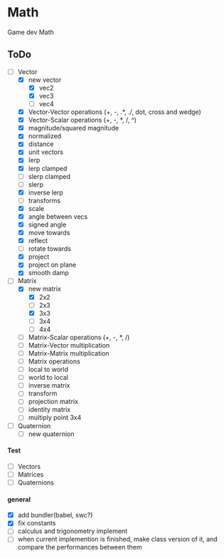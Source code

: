 # Math

Game dev Math

## ToDo

- [ ] Vector
  - [x] new vector
    - [x] vec2
    - [x] vec3
    - [ ] vec4
  - [x] Vector-Vector operations (+, -, .\*, ./, dot, cross and wedge)
  - [x] Vector-Scalar operations (+, -, \*, /, ^)
  - [x] magnitude/squared magnitude
  - [x] normalized
  - [x] distance
  - [x] unit vectors
  - [x] lerp
  - [x] lerp clamped
  - [ ] slerp clamped
  - [ ] slerp
  - [x] inverse lerp
  - [ ] transforms
  - [x] scale
  - [x] angle between vecs
  - [x] signed angle
  - [x] move towards
  - [x] reflect
  - [ ] rotate towards
  - [x] project
  - [x] project on plane
  - [x] smooth damp
- [ ] Matrix
  - [x] new matrix
    - [x] 2x2
    - [ ] 2x3
    - [x] 3x3
    - [ ] 3x4
    - [ ] 4x4
  - [ ] Matrix-Scalar operations (+, -, \*, /)
  - [ ] Matrix-Vector multiplication
  - [ ] Matrix-Matrix multiplication
  - [ ] Matrix operations
  - [ ] local to world
  - [ ] world to local
  - [ ] inverse matrix
  - [ ] transform
  - [ ] projection matrix
  - [ ] identity matrix
  - [ ] multiply point 3x4
- [ ] Quaternion
  - [ ] new quaternion

#### Test

- [ ] Vectors
- [ ] Matrices
- [ ] Quaternions

#### general

- [x] add bundler(babel, swc?)
- [x] fix constants
- [ ] calculus and trigonometry implement
- [ ] when current implemention is finished, make class version of it, and compare the performances between them
